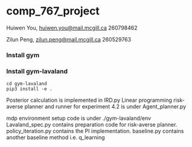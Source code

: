# comp_767_project
Huiwen You, huiwen.you@mail.mcgill.ca 260798462

Zilun Peng, zilun.peng@mail.mcgill.ca 260529763

### Install gym

### Install gym-lavaland
```
cd gym-lavaland
pip3 install -e .
```

Posterior calculation is implemented in IRD.py
Linear programming risk-averse planner and runner for experiment 4.2 is under Agent_planner.py



mdp environment setup code is under ./gym-lavaland/env
Lavaland_spec.py contains preparation code for risk-averse planner.
policy_iteration.py contains the PI implementation.
baseline.py contains another baseline method i.e. q_learning
